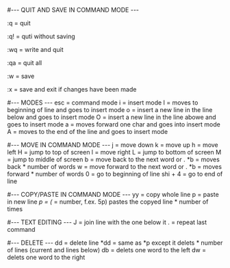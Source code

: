 #--- QUIT AND SAVE IN COMMAND MODE ---

:q	= quit
 
:q!	= quti without saving

:wq	= write and quit

:qa	= quit all

:w	= save

:x 	= save and exit if changes have been made



#--- MODES ---
esc	= command mode
i	= insert mode
I	= moves to beginning of line and goes to insert mode
o	= insert a new line in the line below and goes to insert mode
O	= insert a new line in the line abowe and goes to insert mode
a	= moves forward one char and goes into insert mode
A	= moves to the end of the line and goes to insert mode


#--- MOVE IN COMMAND MODE ---
j	= move down
k	= move up
h	= move left
H	= jump to top of screen
l	= move right
L	= jump to bottom of screen
M	= jump to middle of screen
b	= move back to the next word or .
*b	= moves back * number of words
w	= move forward to the next word or .
*b	= moves forward * number of words
0	= go to beginning of line
shi + 4 = go to end of line

 
#--- COPY/PASTE IN COMMAND MODE ---
yy	= copy whole line
p	= paste in new line
*p	= (* = number, f.ex. 5p) pastes the copyed line * number of times


#--- TEXT EDITING ---
J	= join line with the one below it
.	= repeat last command


#--- DELETE ---
dd	= delete line
*dd	= same as *p except it delets * number of lines (current and lines below)
db	= delets one word to the left
dw	= delets one word to the right
